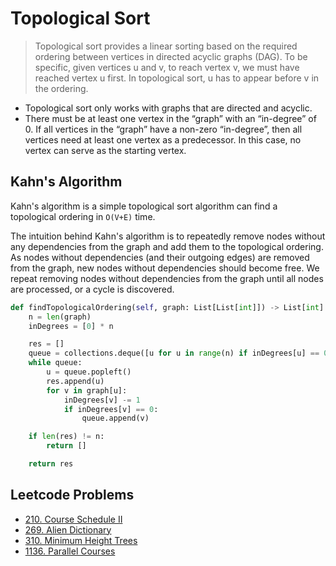 # Topological Sort

> Topological sort provides a linear sorting based on the required ordering between vertices in directed acyclic graphs (DAG). To be specific, given vertices u and v, to reach vertex v, we must have reached vertex u first. In topological sort, u has to appear before v in the ordering.

- Topological sort only works with graphs that are directed and acyclic.
- There must be at least one vertex in the “graph” with an “in-degree” of 0. If all vertices in the “graph” have a non-zero “in-degree”, then all vertices need at least one vertex as a predecessor. In this case, no vertex can serve as the starting vertex.

## Kahn's Algorithm

Kahn's algorithm is a simple topological sort algorithm can find a topological ordering in `O(V+E)` time.

The intuition behind Kahn's algorithm is to repeatedly remove nodes without any dependencies from the graph and add them to the topological ordering. As nodes without dependencies (and their outgoing edges) are removed from the graph, new nodes without dependencies should become free. We repeat removing nodes without dependencies from the graph until all nodes are processed, or a cycle is discovered.

```py
def findTopologicalOrdering(self, graph: List[List[int]]) -> List[int]:
    n = len(graph)
    inDegrees = [0] * n

    res = []
    queue = collections.deque([u for u in range(n) if inDegrees[u] == 0])
    while queue:
        u = queue.popleft()
        res.append(u)
        for v in graph[u]:
            inDegrees[v] -= 1
            if inDegrees[v] == 0:
                queue.append(v)

    if len(res) != n:
        return []

    return res
```

## Leetcode Problems

- [210. Course Schedule II](https://leetcode.com/problems/course-schedule-ii/)
- [269. Alien Dictionary](https://leetcode.com/problems/alien-dictionary/)
- [310. Minimum Height Trees](https://leetcode.com/problems/minimum-height-trees/)
- [1136. Parallel Courses](https://leetcode.com/problems/parallel-courses/)
